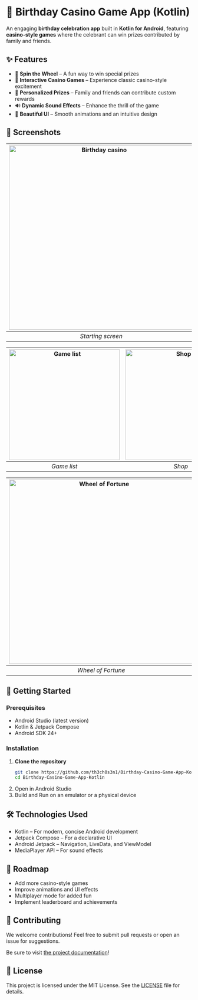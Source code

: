 # 🎉 Birthday Casino Game App (Kotlin)

An engaging **birthday celebration app** built in **Kotlin for Android**, featuring **casino-style games** where the celebrant can win prizes contributed by family and friends.


## ✨ Features

- 🎰 **Spin the Wheel** – A fun way to win special prizes
- 🎲 **Interactive Casino Games** – Experience classic casino-style excitement
- 🎁 **Personalized Prizes** – Family and friends can contribute custom rewards
- 🔊 **Dynamic Sound Effects** – Enhance the thrill of the game
- 🎨 **Beautiful UI** – Smooth animations and an intuitive design


## 📸 Screenshots
| <img alt="Birthday casino" src="docs/assets/birthday_casino.png" title="Starting screen" width="500"/> |
|:------------------------------------------------------------------------------------------------------:|
|                                           *Starting screen*                                            |

| <img alt="Game list" src="docs/assets/game_list.png" title="Game list" width="300"/> | <img alt="Shop" src="docs/assets/shop.png" title="Shop" width="300"/> | <img alt="Winning prizes" src="docs/assets/winning_prizes.png" title="Winning prizes" width="300"/> |
|:------------------------------------------------------------------------------------:|:---------------------------------------------------------------------:|:---------------------------------------------------------------------------------------------------:|
|                                     *Game list*                                      |                                *Shop*                                 |                                          *Winning prizes*                                           |

| <img alt="Wheel of Fortune" src="docs/assets/wheel_of_fortune.png" title="Wheel of Fortune" width="500"/> |
|:---------------------------------------------------------------------------------------------------------:|
|                                            *Wheel of Fortune*                                             |


## 🚀 Getting Started


### Prerequisites
- Android Studio (latest version)
- Kotlin & Jetpack Compose
- Android SDK 24+


### Installation
1. **Clone the repository**
   ```sh
   git clone https://github.com/th3ch0s3n1/Birthday-Casino-Game-App-Kotlin.git
   cd Birthday-Casino-Game-App-Kotlin
   ```
2. Open in Android Studio
3. Build and Run on an emulator or a physical device


## 🛠️ Technologies Used

+ Kotlin – For modern, concise Android development
+ Jetpack Compose – For a declarative UI
+ Android Jetpack – Navigation, LiveData, and ViewModel
+ MediaPlayer API – For sound effects


## 📌 Roadmap

+ Add more casino-style games
+ Improve animations and UI effects
+ Multiplayer mode for added fun
+ Implement leaderboard and achievements


## 🤝 Contributing

We welcome contributions! Feel free to submit pull requests or open an issue for suggestions.

Be sure to visit [the project documentation](docs/index.md)!


## 📄 License

This project is licensed under the MIT License. See the [LICENSE](LICENSE) file for details.
